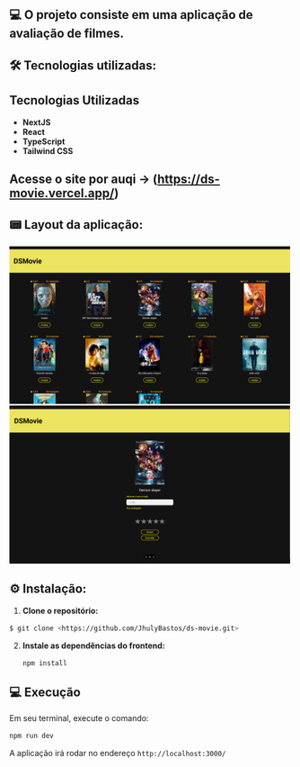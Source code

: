 ## 💻 O projeto consiste em uma aplicação de avaliação de filmes.

## 🛠️ Tecnologias utilizadas:

## Tecnologias Utilizadas

- **NextJS**
- **React**
- **TypeScript**
- **Tailwind CSS**

## Acesse o site por auqi -> (https://ds-movie.vercel.app/)

## 📟 Layout da aplicação:

<img src="./home.jpeg" alt="Home" width="500"/>
<img src="./page.jpeg" alt="Home" width="500"/>

## ⚙️ Instalação:

1. **Clone o repositório:**

```bash
$ git clone <https://github.com/JhulyBastos/ds-movie.git>
```

2. **Instale as dependências do frontend:**

   ```bash
   npm install
   ```

## 💻 Execução

Em seu terminal, execute o comando:

```bash
npm run dev
```

A aplicação irá rodar no endereço `http://localhost:3000/`
